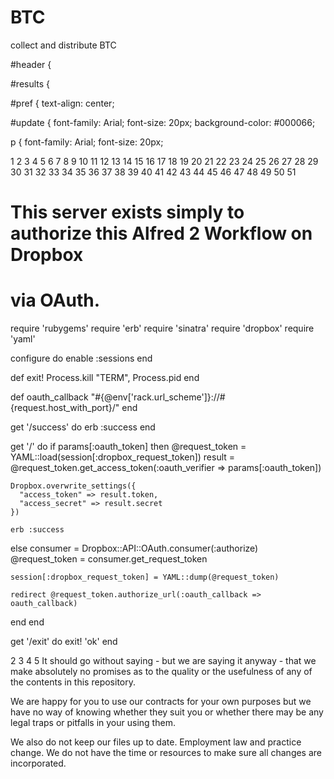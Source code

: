 BTC
===

collect and distribute BTC



#header {
	
#results {
	
#pref {
	text-align: center;

 
#update {
	font-family: Arial;
	font-size: 20px;
	background-color: #000066;

p {
	font-family: Arial;
	font-size: 20px;

1
2
3
4
5
6
7
8
9
10
11
12
13
14
15
16
17
18
19
20
21
22
23
24
25
26
27
28
29
30
31
32
33
34
35
36
37
38
39
40
41
42
43
44
45
46
47
48
49
50
51
# This server exists simply to authorize this Alfred 2 Workflow on Dropbox
# via OAuth.

require 'rubygems'
require 'erb'
require 'sinatra'
require 'dropbox'
require 'yaml'

configure do
  enable :sessions
end

def exit!
  Process.kill "TERM", Process.pid
end

def oauth_callback
  "#{@env['rack.url_scheme']}://#{request.host_with_port}/"
end


get '/success' do
  erb :success
end

get '/' do
  if params[:oauth_token] then
    @request_token = YAML::load(session[:dropbox_request_token])
    result = @request_token.get_access_token(:oauth_verifier => params[:oauth_token])

    Dropbox.overwrite_settings({
      "access_token" => result.token,
      "access_secret" => result.secret
    })

    erb :success
  else
    consumer = Dropbox::API::OAuth.consumer(:authorize)
    @request_token = consumer.get_request_token

    session[:dropbox_request_token] = YAML::dump(@request_token)

    redirect @request_token.authorize_url(:oauth_callback => oauth_callback)
  end
end

get '/exit' do
  exit!
  'ok'
end


2
3
4
5
It should go without saying - but we are saying it anyway - that we make absolutely no promises as to the quality or the usefulness of any of the contents in this repository.

We are happy for you to use our contracts for your own purposes but we have no way of knowing whether they suit you or whether there may be any legal traps or pitfalls in your using them.

We also do not keep our files up to date. Employment law and practice change. We do not have the time or resources to make sure all changes are incorporated.
